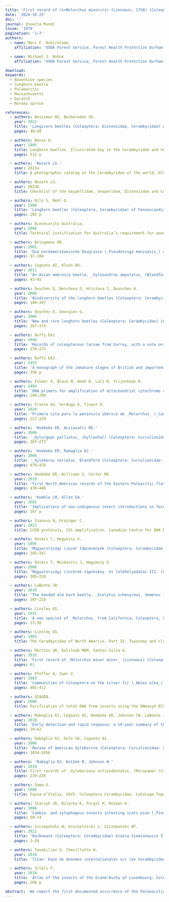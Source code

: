 ```yaml
---
title: 'First record of <i>Molorchus minor</i> (Linnaeus, 1758) (Coleoptera: Cerambycidae) in North America'
date: '2024-10-25'
doi: ''
journal: Insecta Mundi
issue: '1078'
pagination: '1–7'
authors:
  - name: Marc F. DiGirolomo
    affiliation: 'USDA Forest Service, Forest Health Protection Durham, New Hampshire, 03824, U.S.A.'

  - name: Michael J. Bohne
    affiliation: 'USDA Forest Service, Forest Health Protection Durham, New Hampshire, 03824, U.S.A.'

download:
keywords:
  - Adventive species
  - longhorn beetle
  - Palaearctic
  - Massachusetts
  - bycatch
  - Norway spruce

references:
  - authors: Anisimov NS, Bezborodov VG.
    year: 2021
    title: 'Longicorn beetles (Coleoptera: Disteniidae, Cerambycidae) of the Russky Island (Primorsky Krai, Russia). Ecologica Montenegrina 40'
    pages: 46–58

  - authors: Bense U.
    year: 1995
    title: Longhorn beetles. Illustrated key to the Cerambycidae and Vesperidae of Europe. Margraf; Weikersheim, Germany.
    pages: 512 p

  - authors: 'Bezark LG.'
    year: 2023a
    title: A photographic catalog of the Cerambycidae of the world. Old world Cerambycidae catalog. Available at http://bezbycids.com/byciddb/wdefault.asp?w=o (Last accessed 04 December 2023.)

  - authors: Bezark LG.
    year: 2023b
    title: Checklist of the Oxypeltidae, Vesperidae, Disteniidae and Cerambycidae (Coleoptera) of the western hemisphere. 2023 edition. Updated through 31 December 2022. Available at http://bezbycids.com/byciddb/wdefault.asp?w=n/ (Last accessed 04 December 2023.)'

  - authors: Bílý S, Mehl O.
    year: 1989
    title: 'Longhorn beetles (Coleoptera, Cerambycidae) of Fennoscandia and Denmark. EJ Brill/Scandinavian Science Press Ltd; Leiden, Netherlands.'
    pages: 203 p

  - authors: Biosecurity Australia.
    year: 2006
    title: Technical justification for Australia’s requirement for wood packaging material to be bark free. Biosecurity Australia; Canberra, Australia. 123 p. Available at https://www.agriculture.gov.au/sites/default/files/sitecollectiondocuments/ba/memos/2006/animal/2006-13a.pdf'

  - authors: Bringmann HD.
    year: 2001.
    title: 'Die nordamerikanische Douglasie (_Pseudotsuga menziesii_) als entwicklungsstätte für heimische bockkäfer (Col., Cerambycidae). Entomologische Nachrichten und Berichte 45'
    pages: 97–104

  - authors: Cognato AI, Olson RO.
    year: 2011
    title: 'An Asian ambrosia beetle, _Xylosandrus amputatus_ (Blandford) (Curculionidae: Scolytinae: Xyleborini), discovered in Florida, U.S.A. The Coleopterists Bulletin 65(1)'
    pages: 43–45

  - authors: Doychev D, Bencheva S, Hristova I, Dounchev A.
    year: 2009
    title: 'Biodiversity of the longhorn beetles (Coleoptera: Cerambycidae) in the Vitosha Natural Park and Bistrishko Branishte Biosphere Reserve. Forestry Ideas 37(1)'
    pages: 186–197

  - authors: Doychev D, Georgiev G.
    year: 2004
    title: 'New and rare longhorn beetles (Coleoptera: Cerambycidae) in Bulgaria. Acta Zoologica Bulgarica 56(2)'
    pages: 167–174

  - authors: Duffy EAJ.
    year: 1946
    title: 'Records of coleopterous larvae from Surrey, with a note on host-plants. The Entomologist’s Monthly Magazine 82'
    pages: 270–273

  - authors: Duffy EAJ.
    year: 1953
    title: 'A monograph of the immature stages of British and imported timber beetles (Cerambycidae). The British Museum (Natural History); London.'
    pages: 350 p

  - authors: Folmer O, Black M, Hoeh W, Lutz R, Vrijenhoek R.
    year: 1994
    title: 'DNA primers for amplification of mitochondrial cytochrome c oxidase subunit I from diverse metazoan invertebrates. Molecular Marine Biology and Biotechnology 3'
    pages: 294–299

  - authors: Franco GG, Verdugo A, Tinaut A.
    year: 2020
    title: 'Primera cita para la península ibérica de _Molorchus_ (_Caenoptera_) _minor_ (Linnaeus, 1758) (Coleoptera, Cerambycidae) [First record of _Molorchus_ (_Caenoptera_) _minor_ (Linnaeus, 1758) (Coleoptera, Cerambycidae) from the Iberian Peninsula. Boletin de la Asociacion Espanola de Entomologia 44(1-2)'
    pages: 227–229

  - authors: 'Hoebeke ER, Acciavatti RE.'
    year: 2006
    title: '_Hylurgops palliatus_ (Gyllenhal) (Coleoptera: Curculionidae: Scolytinae), an Eurasian bark beetle new to North America. Proceedings of the Entomological Society of Washington 108(2)'
    pages: 267–273'

  - authors: 'Hoebeke ER, Rabaglia RJ.'
    year: 2008
    title: '_Xyleborus seriatus_ Blandford (Coleoptera: Curculionidae: Scolytinae), an Asian ambrosia beetle new to North America. Proceedings of the Entomological Society of Washington 110(2)'
    pages: 470–476

  - authors: Hoebeke ER, Williams G, Carter ME.
    year: 2019
    title: 'First North American records of the Eastern Palearctic flat bug _Mezira subsetosa_ Josifov and Kerzhner (Hemiptera: Aradidae: Mezirinae) from the Mid-Atlantic states and northern Georgia, with a redescription, diagnosis, and a revised key to the U.S. species of _Mezira_. Proceedings of the Entomological Society of Washington 121(3)'
    pages: 439–448

  - authors: 'Humble LM, Allen EA.'
    year: 2001
    title: 'Implications of non-indigenous insect introductions in forest ecosystems. p. 45–55. In: Liebhold AM, McManus ML, Otvos IS, Fosbroke SLC (eds.). Proceedings integrated management and dynamics of forest defoliating insects. Victoria, British Columbia, Canada August 15-19, 1999. General Technical Report NE-277. United States Department of Agriculture Forest Service; Newtown Square, PA.'
    pages: 167 p

  - authors: Ivanova N, Grainger C.
    year: 2023
    title: CCDB protocols, CO1 amplification. Canadian Centre for DNA Barcoding, Guelph, ON, Canada. Available at https://ccdb.ca/site/wp-content/uploads/2016/09/CCDB_Amplification.pdf (Last accessed 16 June 2023.)

  - authors: Kovács T, Hegyessy G.
    year: 1995
    title: 'Magyarországi cincér tápnövények (Coleoptera, Cerambycidae). Folia Historico Naturalia Musei Matraensis 20'
    pages: 185–197

  - authors: Kovács T, Muskovits J, Hegyessy G.
    year: 2000
    title: 'Magyarországi cincérek tápnövény- és lelőhelyadatai III. (Coleoptera: Cerambycidae). Folia Historico Naturalia Musei Matraensis 24'
    pages: 205–220

  - authors: LaBonte JR.
    year: 2010
    title: 'The banded elm bark beetle, _Scolytus schevyrewi_ Semenov (Coleoptera, Curculionidae, Scolytinae) in North America: a taxonomic review and modifications to the Wood (1982) key to the species of _Scolytus_ Geoffroy in North and Central America. ZooKeys 56'
    pages: 207–218

  - authors: Linsley EG.
    year: 1931
    title: 'A new species of _Molorchus_ from California, Coleoptera, Cerambycidae. The Pan-Pacific Entomologist 8(1)'
    pages: 37–38

  - authors: Linsley EG.
    year: 1963
    title: The Cerambycidae of North America. Part IV. Taxonomy and classification of the subfamily Cerambycinae, tribes Elaphidionini through Rhinotragini. University of California Publications in Entomology No. 21. University of California Press; Berkeley and Los Angeles, CA, USA. ix+ 165 p.'

  - authors: Martins UR, Galileob MHM, Santos-Silva A.
    year: 2015
    title: 'First record of _Molorchus minor minor_ (Linnaeus) (Coleoptera, Cerambycidae) in Brazil. Revista Brasileira de Entomologia 59(1)'
    pages: 61

  - authors: Pfeffer A, Zumr V.
    year: 1983
    title: 'Communities of Coleoptera on the silver fir (_Abies alba_). Acta Entomologica Bohemoslovaca 80(6)'
    pages: 401–412

  - authors: QIAGEN.
    year: 2006
    title: Purification of total DNA from insects using the DNeasy® Blood & Tissue Kit. Available at https://www.qiagen.com/us/resources/download.aspx?id=cabd47a4-cb5a-4327-b10d-d90b8542421e&lang=en (Last accessed 16 Jun 2023.)'

  - authors: Rabaglia RJ, Cognato AI, Hoebeke ER, Johnson CW, LaBonte JR, Carter ME, Vlach JJ.
    year: 2019
    title: 'Early detection and rapid response: a 10-year summary of the USDA Forest Service program of surveillance for non-native bark and ambrosia beetles. American Entomologist 65(1)'
    pages: 29–42

  - authors: Rabaglia RJ, Dole SA, Cognato AI.
    year: 2006
    title: 'Review of American Xyleborina (Coleoptera: Curculionidae: Scolytinae) occurring north of Mexico, with an illustrated key. Annals of the Entomological Society of America 99(6)'
    pages: 1034–1056

  - authors: 'Rabaglia RJ, Knížek M, Johnson W.'
    year: 2010
    title: First records of _Xyleborinus octiesdentatus_ (Murayama) (Coleoptera, Curculionidae, Scolytinae) from North America. ZooKeys 56
    pages: 219–226

  - authors: Sama G.
    year: 1988
    title: Fauna d’Italia. XXVI. Coleoptera Cerambycidae. Catalogo Topografico e Sinonimico. Calderini; Bologna, Italy. xxxvi + 216 p.

  - authors: Starzyk JR, Bilecka K, Purgal M, Rotman K.
    year: 2008
    title: 'Cambio- and xylophagous insects infesting scots pine (_Pinus sylvestris_ L.) cut off tree-tops and branches left in the forest after thinnings and final cuttings. Acta Scientiarum Polonorum Silvarum Colendarum Ratio et Industria Lignaria 7(1)'
    pages: 59–74

  - authors: Szczepański W, Kruszelnicki L, Szczepański WT.
    year: 2022
    title: 'Kózkowate (Coleoptera: Cerambycidae) miasta Siemianowice Śląskie. Rocznik Muzeum Górnośląskiego W Bytomiu, Przyroda 28(3)'
    pages: 1–29

  - authors: Tavakilian G, Chevillotte H.
    year: 2018
    title: 'Titan: base de données internationales sur les Cerambycidae ou Longicornes. Version 4.0, 15 October 2018. Available at http://titan.gbif.fr/index.html (Last accessed 02 Jan 2024.)'

  - authors: Vitali F.
    year: 2018
    title: 'Atlas of the insects of the Grand-Duchy of Luxembourg: Coleoptera, Cerambycidae. Ferrantia 79. Musée National d’Histoire Naturelle; Luxembourg.'
    pages: 208 p

abstract: 'We report the first documented occurrence of the Palaearctic longhorn beetle <i>Molorchus minor</i> (Linnaeus) (Coleoptera: Cerambycidae: Cerambycinae) based on specimens collected from bycatch of a bark and ambrosia beetle early detection trapping program in Massachusetts, USA. Diagnostic characters are discussed, and a modified key is presented to facilitate species identification of the genus in North America.'
---
```

